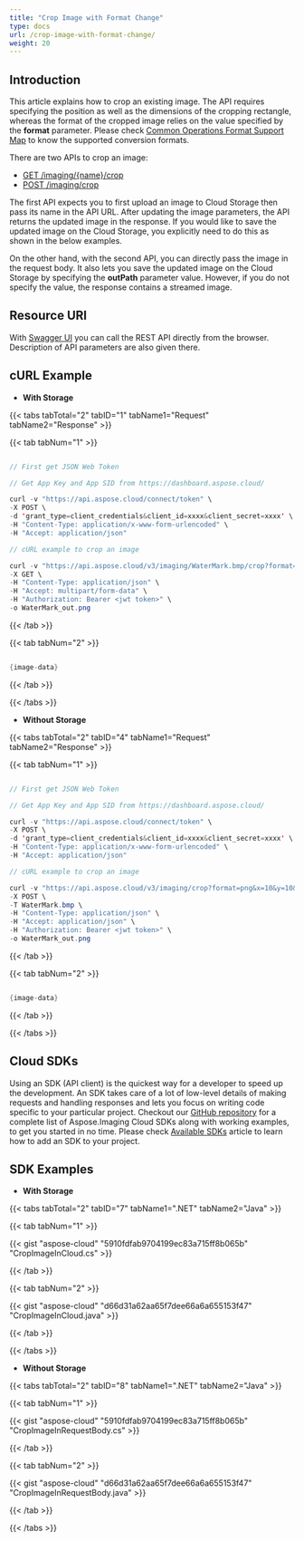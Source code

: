 ```yaml
---
title: "Crop Image with Format Change"
type: docs
url: /crop-image-with-format-change/
weight: 20
---
```


## **Introduction**
This article explains how to crop an existing image. The API requires specifying the position as well as the dimensions of the cropping rectangle, whereas the format of the cropped image relies on the value specified by the **format** parameter. Please check [Common Operations Format Support Map](/supported-file-formats/#supportedfileformats-crop) to know the supported conversion formats.

There are two APIs to crop an image:

- [GET /imaging/{name}/crop](https://apireference.aspose.cloud/imaging/#/Crop/CropImage)
- [POST /imaging/crop](https://apireference.aspose.cloud/imaging/#/Crop/CreateCroppedImage)

The first API expects you to first upload an image to Cloud Storage then pass its name in the API URL. After updating the image parameters, the API returns the updated image in the response. If you would like to save the updated image on the Cloud Storage, you explicitly need to do this as shown in the below examples.

On the other hand, with the second API, you can directly pass the image in the request body. It also lets you save the updated image on the Cloud Storage by specifying the **outPath** parameter value. However, if you do not specify the value, the response contains a streamed image.
## **Resource URI**
With [Swagger UI](https://apireference.aspose.cloud/imaging/#/Crop/CropImage) you can call the REST API directly from the browser. Description of API parameters are also given there.
## **cURL Example**
- **With Storage**

{{< tabs tabTotal="2" tabID="1" tabName1="Request" tabName2="Response" >}}

{{< tab tabNum="1" >}}

```java

// First get JSON Web Token

// Get App Key and App SID from https://dashboard.aspose.cloud/

curl -v "https://api.aspose.cloud/connect/token" \
-X POST \
-d 'grant_type=client_credentials&client_id=xxxx&client_secret=xxxx' \
-H "Content-Type: application/x-www-form-urlencoded" \
-H "Accept: application/json"

// cURL example to crop an image

curl -v "https://api.aspose.cloud/v3/imaging/WaterMark.bmp/crop?format=png&x=10&y=10&width=400&height=400" \
-X GET \
-H "Content-Type: application/json" \
-H "Accept: multipart/form-data" \
-H "Authorization: Bearer <jwt token>" \
-o WaterMark_out.png

```

{{< /tab >}}

{{< tab tabNum="2" >}}

```java

{image-data}

```

{{< /tab >}}

{{< /tabs >}}

- **Without Storage**

{{< tabs tabTotal="2" tabID="4" tabName1="Request" tabName2="Response" >}}

{{< tab tabNum="1" >}}

```java

// First get JSON Web Token

// Get App Key and App SID from https://dashboard.aspose.cloud/

curl -v "https://api.aspose.cloud/connect/token" \
-X POST \
-d 'grant_type=client_credentials&client_id=xxxx&client_secret=xxxx' \
-H "Content-Type: application/x-www-form-urlencoded" \
-H "Accept: application/json"

// cURL example to crop an image

curl -v "https://api.aspose.cloud/v3/imaging/crop?format=png&x=10&y=10&width=400&height=400" \
-X POST \
-T WaterMark.bmp \
-H "Content-Type: application/json" \
-H "Accept: application/json" \
-H "Authorization: Bearer <jwt token>" \
-o WaterMark_out.png

```

{{< /tab >}}

{{< tab tabNum="2" >}}

```java

{image-data}

```

{{< /tab >}}

{{< /tabs >}}
## **Cloud SDKs**
Using an SDK (API client) is the quickest way for a developer to speed up the development. An SDK takes care of a lot of low-level details of making requests and handling responses and lets you focus on writing code specific to your particular project. Checkout our [GitHub repository](https://github.com/aspose-imaging-cloud) for a complete list of Aspose.Imaging Cloud SDKs along with working examples, to get you started in no time. Please check [Available SDKs](/imaging/available-sdks/) article to learn how to add an SDK to your project.
## **SDK Examples**
- **With Storage**

{{< tabs tabTotal="2" tabID="7" tabName1=".NET" tabName2="Java" >}}

{{< tab tabNum="1" >}}

{{< gist "aspose-cloud" "5910fdfab9704199ec83a715ff8b065b" "CropImageInCloud.cs" >}}

{{< /tab >}}

{{< tab tabNum="2" >}}

{{< gist "aspose-cloud" "d66d31a62aa65f7dee66a6a655153f47" "CropImageInCloud.java" >}}

{{< /tab >}}

{{< /tabs >}}

- **Without Storage**

{{< tabs tabTotal="2" tabID="8" tabName1=".NET" tabName2="Java" >}}

{{< tab tabNum="1" >}}

{{< gist "aspose-cloud" "5910fdfab9704199ec83a715ff8b065b" "CropImageInRequestBody.cs" >}}

{{< /tab >}}

{{< tab tabNum="2" >}}

{{< gist "aspose-cloud" "d66d31a62aa65f7dee66a6a655153f47" "CropImageInRequestBody.java" >}}

{{< /tab >}}

{{< /tabs >}}
